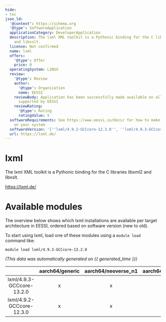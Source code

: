 ```yaml
---
hide:
- toc
json_ld:
  '@context': https://schema.org
  '@type': SoftwareApplication
  applicationCategory: DeveloperApplication
  description: The lxml XML toolkit is a Pythonic binding for the C libraries libxml2
    and libxslt.
  license: Not confirmed
  name: lxml
  offers:
    '@type': Offer
    price: 0
  operatingSystem: LINUX
  review:
    '@type': Review
    author:
      '@type': Organization
      name: EESSI
    reviewBody: Application has been successfully made available on all architectures
      supported by EESSI
    reviewRating:
      '@type': Rating
      ratingValue: 5
  softwareRequirements: See https://www.eessi.io/docs/ for how to make EESSI available
    on your system
  softwareVersion: '[''lxml/4.9.2-GCCcore-12.3.0'', ''lxml/4.9.3-GCCcore-13.2.0'']'
  url: https://lxml.de/
---
```


lxml
====


The lxml XML toolkit is a Pythonic binding for the C libraries libxml2 and libxslt.

https://lxml.de/
# Available modules


The overview below shows which lxml installations are available per target architecture in EESSI, ordered based on software version (new to old).

To start using lxml, load one of these modules using a `module load` command like:

```shell
module load lxml/4.9.3-GCCcore-13.2.0
```

*(This data was automatically generated on {{ generated_time }})*  

| |aarch64/generic|aarch64/neoverse_n1|aarch64/neoverse_v1|x86_64/generic|x86_64/amd/zen2|x86_64/amd/zen3|x86_64/amd/zen4|x86_64/intel/haswell|x86_64/intel/skylake_avx512|
| :---: | :---: | :---: | :---: | :---: | :---: | :---: | :---: | :---: | :---: |
|lxml/4.9.3-GCCcore-13.2.0|x|x|x|x|x|x|x|x|x|
|lxml/4.9.2-GCCcore-12.3.0|x|x|x|x|x|x|x|x|x|
